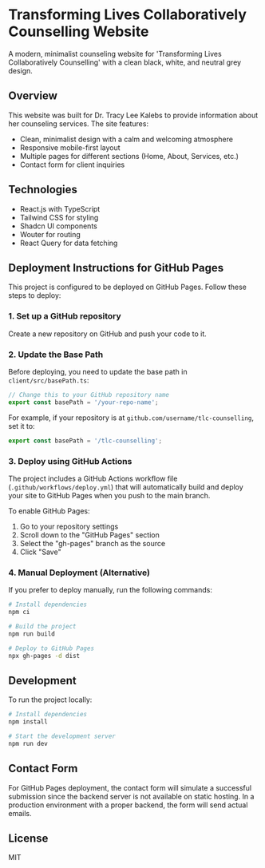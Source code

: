 # Transforming Lives Collaboratively Counselling Website

A modern, minimalist counseling website for 'Transforming Lives Collaboratively Counselling' with a clean black, white, and neutral grey design.

## Overview

This website was built for Dr. Tracy Lee Kalebs to provide information about her counseling services. The site features:

- Clean, minimalist design with a calm and welcoming atmosphere
- Responsive mobile-first layout
- Multiple pages for different sections (Home, About, Services, etc.)
- Contact form for client inquiries

## Technologies

- React.js with TypeScript
- Tailwind CSS for styling
- Shadcn UI components
- Wouter for routing
- React Query for data fetching

## Deployment Instructions for GitHub Pages

This project is configured to be deployed on GitHub Pages. Follow these steps to deploy:

### 1. Set up a GitHub repository

Create a new repository on GitHub and push your code to it.

### 2. Update the Base Path

Before deploying, you need to update the base path in `client/src/basePath.ts`:

```typescript
// Change this to your GitHub repository name
export const basePath = '/your-repo-name';
```

For example, if your repository is at `github.com/username/tlc-counselling`, set it to:

```typescript
export const basePath = '/tlc-counselling';
```

### 3. Deploy using GitHub Actions

The project includes a GitHub Actions workflow file (`.github/workflows/deploy.yml`) that will automatically build and deploy your site to GitHub Pages when you push to the main branch.

To enable GitHub Pages:

1. Go to your repository settings
2. Scroll down to the "GitHub Pages" section
3. Select the "gh-pages" branch as the source
4. Click "Save"

### 4. Manual Deployment (Alternative)

If you prefer to deploy manually, run the following commands:

```bash
# Install dependencies
npm ci

# Build the project
npm run build

# Deploy to GitHub Pages
npx gh-pages -d dist
```

## Development

To run the project locally:

```bash
# Install dependencies
npm install

# Start the development server
npm run dev
```

## Contact Form

For GitHub Pages deployment, the contact form will simulate a successful submission since the backend server is not available on static hosting. In a production environment with a proper backend, the form will send actual emails.

## License

MIT